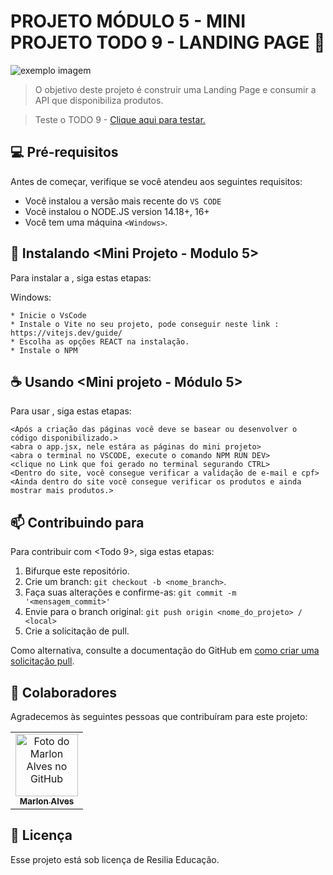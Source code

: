 # PROJETO MÓDULO 5 - MINI PROJETO TODO 9 - LANDING PAGE 📄

<img src="https://media.discordapp.net/attachments/1013933622576828507/1017202825043914872/unknown.png?width=1010&height=473" alt="exemplo imagem">

> O objetivo deste projeto é construir uma Landing Page e consumir a API que disponibiliza produtos. 

>Teste o TODO 9 - <a href="https://todo-9.vercel.app/"> Clique aqui para testar. </a>

## 💻 Pré-requisitos

Antes de começar, verifique se você atendeu aos seguintes requisitos:

* Você instalou a versão mais recente do `VS CODE`
* Você instalou o NODE.JS version 14.18+, 16+
* Você tem uma máquina `<Windows>`.

## 📄 Instalando <Mini Projeto - Modulo 5>

Para instalar a <Mini Projeto>, siga estas etapas:

Windows:
```
* Inicie o VsCode
* Instale o Vite no seu projeto, pode conseguir neste link : https://vitejs.dev/guide/
* Escolha as opções REACT na instalação. 
* Instale o NPM 
```

## ☕ Usando <Mini projeto - Módulo 5>

Para usar <Mini Projeto>, siga estas etapas:

```
<Após a criação das páginas você deve se basear ou desenvolver o código disponibilizado.>
<abra o app.jsx, nele estára as páginas do mini projeto>
<abra o terminal no VSCODE, execute o comando NPM RUN DEV>
<clique no Link que foi gerado no terminal segurando CTRL>
<Dentro do site, você consegue verificar a validação de e-mail e cpf>
<Ainda dentro do site você consegue verificar os produtos e ainda mostrar mais produtos.>
```

## 📫 Contribuindo para <Mini projeto>

Para contribuir com <Todo 9>, siga estas etapas:

1. Bifurque este repositório.
2. Crie um branch: `git checkout -b <nome_branch>`.
3. Faça suas alterações e confirme-as: `git commit -m '<mensagem_commit>'`
4. Envie para o branch original: `git push origin <nome_do_projeto> / <local>`
5. Crie a solicitação de pull.

Como alternativa, consulte a documentação do GitHub em [como criar uma solicitação pull](https://help.github.com/en/github/collaborating-with-issues-and-pull-requests/creating-a-pull-request).

## 🤝 Colaboradores

Agradecemos às seguintes pessoas que contribuíram para este projeto:

<table>
  <tr>
    <td align="center">
      <a href="#">
        <img src="https://cdn.discordapp.com/attachments/999712721941581977/1003868547711254528/86992904.jpg" width="100px;" alt="Foto do Marlon Alves no GitHub"/><br>
        <sub>
          <b>Marlon Alves</b>
        </sub>
      </a>
    </td>
</table>

## 📝 Licença

Esse projeto está sob licença de Resilia Educação. 